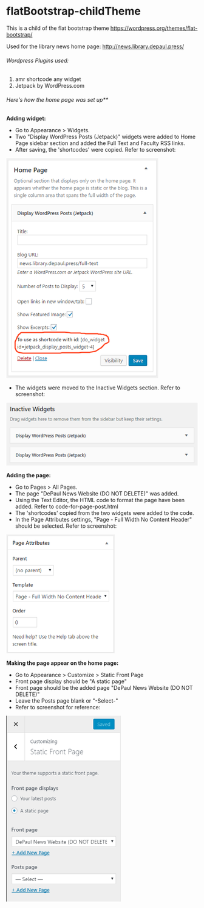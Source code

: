 # flatBootstrap-childTheme
This is a child of the flat bootstrap theme https://wordpress.org/themes/flat-bootstrap/

Used for the library news home page: http://news.library.depaul.press/


###### Wordpress Plugins used:
1. amr shortcode any widget
2. Jetpack by WordPress.com


###### Here's how the home page was set up**

**Adding widget:**
- Go to Appearance > Widgets. 
- Two "Display WordPress Posts (Jetpack)" widgets were added to Home Page sidebar section and added the Full Text and Faculty RSS links. 
- After saving, the 'shortcodes' were copied. 
Refer to screenshot: 

![Alt text](screenshots/widget-setting.png "Display WordPress Posts widget and shortcodes")

- The widgets were moved to the Inactive Widgets section. 
Refer to screenshot: 

![Alt text](screenshots/inactive-widget.png "Inactive Widgets section")

 
**Adding the page:**
- Go to Pages > All Pages.
- The page "DePaul News Website (DO NOT DELETE)" was added.
- Using the Text Editor, the HTML code to format the page have been added. Refer to code-for-page-post.html
- The 'shortcodes' copied from the two widgets were added to the code.
- In the Page Attributes settings, "Page - Full Width No Content Header" should be selected. 
Refer to screenshot: 

![Alt text](screenshots/page-attributes.png "Page Attribute Setting")

**Making the page appear on the home page:**
- Go to Appearance > Customize > Static Front Page
- Front page display should be "A static page"
- Front page should be the added page "DePaul News Website (DO NOT DELETE)"
- Leave the Posts page blank or "-Select-"
- Refer to screenshot for reference: 

![Alt text](screenshots/static-front-page-setting.png "Static Front Page Setting")
